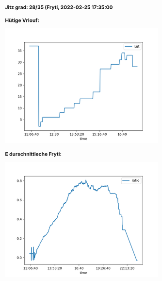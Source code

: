 ### Jitz grad: 28/35 (Fryti, 2022-02-25 17:35:00

### Hütige Vrlouf:
![Graph](Today.png)

### E durschnittleche Fryti:
![Graph](Fryti.png)